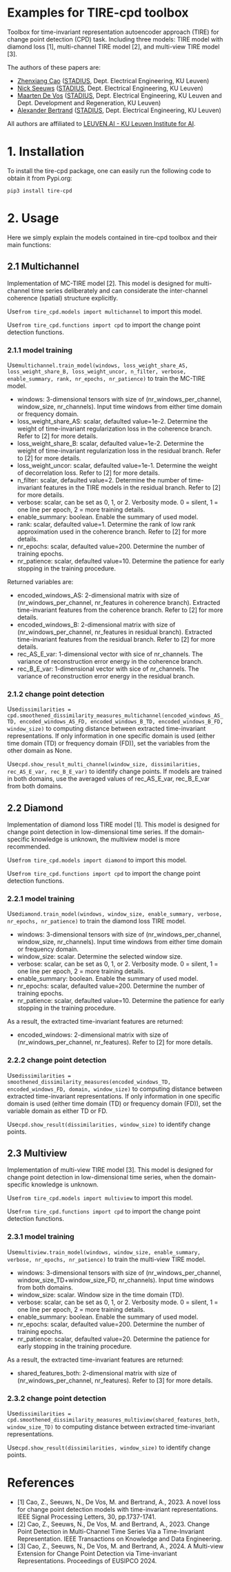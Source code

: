 Examples for TIRE-cpd toolbox 
===============================

Toolbox for time-invariant representation autoencoder approach (TIRE) for change point detection (CPD) task. Including three models: TIRE model with diamond loss [1], multi-channel TIRE model [2], and multi-view TIRE model [3].

The authors of these papers are:

- [Zhenxiang Cao](https://www.esat.kuleuven.be/stadius/person.php?id=2380) ([STADIUS](https://www.esat.kuleuven.be/stadius/), Dept. Electrical Engineering, KU Leuven)
- [Nick Seeuws](https://www.esat.kuleuven.be/stadius/person.php?id=2318) ([STADIUS](https://www.esat.kuleuven.be/stadius/), Dept. Electrical Engineering, KU Leuven)
- [Maarten De Vos](https://www.esat.kuleuven.be/stadius/person.php?id=203) ([STADIUS](https://www.esat.kuleuven.be/stadius/), Dept. Electrical Engineering, KU Leuven and Dept. Development and Regeneration, KU Leuven)
- [Alexander Bertrand](https://www.esat.kuleuven.be/stadius/person.php?id=331) ([STADIUS](https://www.esat.kuleuven.be/stadius/), Dept. Electrical Engineering, KU Leuven)

All authors are affiliated to [LEUVEN.AI - KU Leuven Institute for AI](https://ai.kuleuven.be). 

# 1. Installation
To install the tire-cpd package, one can easily run the following code to obtain it from Pypi.org:
```
pip3 install tire-cpd
```

# 2. Usage
Here we simply explain the models contained in tire-cpd toolbox and their main functions:

## 2.1 Multichannel
Implementation of MC-TIRE model [2]. This model is designed for multi-channel time series deliberately and can considerate the inter-channel coherence (spatial) structure explicitly. 

Use``` from tire_cpd.models import multichannel ``` to import this model.

Use``` from tire_cpd.functions import cpd ``` to import the change point detection functions.

### 2.1.1 model training
Use``` multichannel.train_model(windows, loss_weight_share_AS, loss_weight_share_B, loss_weight_uncor, n_filter, verbose, enable_summary, rank, nr_epochs, nr_patience) ``` to train the MC-TIRE model.

- windows: 3-dimensional tensors with size of (nr_windows_per_channel, window_size, nr_channels). Input time windows from either time domain or frequency domain.
- loss_weight_share_AS: scalar, defaulted value=1e-2. Determine the weight of time-invariant regularization loss in the coherence branch. Refer to [2] for more details.
- loss_weight_share_B: scalar, defaulted value=1e-2. Determine the weight of time-invariant regularization loss in the residual branch. Refer to [2] for more details.
- loss_weight_uncor: scalar, defaulted value=1e-1. Determine the weight of decorrelation loss. Refer to [2] for more details.
- n_filter: scalar, defaulted value=2. Determine the number of time-invariant features in the TIRE models in the residual branch. Refer to [2] for more details.
- verbose: scalar, can be set as 0, 1, or 2. Verbosity mode. 0 = silent, 1 = one line per epoch, 2 = more training details.
- enable_summary: boolean. Enable the summary of used model.
- rank: scalar, defaulted value=1. Determine the rank of low rank approximation used in the coherence branch. Refer to [2] for more details.
- nr_epochs: scalar, defaulted value=200. Determine the number of training epochs.
- nr_patience: scalar, defaulted value=10. Determine the patience for early stopping in the training procedure.

Returned variables are:

- encoded_windows_AS: 2-dimensional matrix with size of (nr_windows_per_channel, nr_features in coherence branch). Extracted time-invariant features from the coherence branch. Refer to [2] for more details.
- encoded_windows_B: 2-dimensional matrix with size of (nr_windows_per_channel, nr_features in residual branch). Extracted time-invariant features from the residual branch. Refer to [2] for more details.
- rec_AS_E_var: 1-dimensional vector with sice of nr_channels. The variance of reconstruction error energy in the coherence branch. 
- rec_B_E_var: 1-dimensional vector with sice of nr_channels. The variance of reconstruction error energy in the residual branch. 

### 2.1.2 change point detection
Use``` dissimilarities = cpd.smoothened_dissimilarity_measures_multichannel(encoded_windows_AS_TD, encoded_windows_AS_FD, encoded_windows_B_TD, encoded_windows_B_FD, window_size) ``` to computing distance between extracted time-invariant representations. If only information in one specific domain is used (either time domain (TD) or frequency domain (FD)), set the variables from the other domain as None.

Use``` cpd.show_result_multi_channel(window_size, dissimilarities, rec_AS_E_var, rec_B_E_var) ``` to identify change points. If models are trained in both domains, use the averaged values of rec_AS_E_var, rec_B_E_var from both domains.

## 2.2 Diamond
Implementation of diamond loss TIRE model [1]. This model is designed for change point detection in low-dimensional time series. If the domain-specific knowledge is unknown, the multiview model is more recommended. 

Use``` from tire_cpd.models import diamond ``` to import this model.

Use``` from tire_cpd.functions import cpd ``` to import the change point detection functions.

### 2.2.1 model training
Use``` diamond.train_model(windows, window_size, enable_summary, verbose, nr_epochs, nr_patience) ``` to train the diamond loss TIRE model.
- windows: 3-dimensional tensors with size of (nr_windows_per_channel, window_size, nr_channels). Input time windows from either time domain or frequency domain.
- window_size: scalar. Determine the selected window size.
- verbose: scalar, can be set as 0, 1, or 2. Verbosity mode. 0 = silent, 1 = one line per epoch, 2 = more training details.
- enable_summary: boolean. Enable the summary of used model.
- nr_epochs: scalar, defaulted value=200. Determine the number of training epochs.
- nr_patience: scalar, defaulted value=10. Determine the patience for early stopping in the training procedure.

As a result, the extracted time-invariant features are returned:

- encoded_windows: 2-dimensional matrix with size of (nr_windows_per_channel, nr_features). Refer to [2] for more details.

### 2.2.2 change point detection
Use``` dissimilarities = smoothened_dissimilarity_measures(encoded_windows_TD, encoded_windows_FD, domain, window_size) ``` to computing distance between extracted time-invariant representations. If only information in one specific domain is used (either time domain (TD) or frequency domain (FD)), set the variable domain as either TD or FD.

Use``` cpd.show_result(dissimilarities, window_size) ``` to identify change points. 

## 2.3 Multiview
Implementation of multi-view TIRE model [3]. This model is designed for change point detection in low-dimensional time series, when the domain-specific knowledge is unknown.

Use``` from tire_cpd.models import multiview ``` to import this model.

Use``` from tire_cpd.functions import cpd ``` to import the change point detection functions.

### 2.3.1 model training
Use``` multiview.train_model(windows, window_size, enable_summary, verbose, nr_epochs, nr_patience) ``` to train the multi-view TIRE model.
- windows: 3-dimensional tensors with size of (nr_windows_per_channel, window_size_TD+window_size_FD, nr_channels). Input time windows from both domains.
- window_size: scalar. Window size in the time domain (TD).
- verbose: scalar, can be set as 0, 1, or 2. Verbosity mode. 0 = silent, 1 = one line per epoch, 2 = more training details.
- enable_summary: boolean. Enable the summary of used model.
- nr_epochs: scalar, defaulted value=200. Determine the number of training epochs.
- nr_patience: scalar, defaulted value=20. Determine the patience for early stopping in the training procedure.

As a result, the extracted time-invariant features are returned:

- shared_features_both: 2-dimensional matrix with size of (nr_windows_per_channel, nr_features). Refer to [3] for more details.

### 2.3.2 change point detection
Use``` dissimilarities = cpd.smoothened_dissimilarity_measures_multiview(shared_features_both, window_size_TD) ``` to computing distance between extracted time-invariant representations.

Use``` cpd.show_result(dissimilarities, window_size) ``` to identify change points. 


# References
- [1] Cao, Z., Seeuws, N., De Vos, M. and Bertrand, A., 2023. A novel loss for change point detection models with time-invariant representations. IEEE Signal Processing Letters, 30, pp.1737-1741.
- [2] Cao, Z., Seeuws, N., De Vos, M. and Bertrand, A., 2023. Change Point Detection in Multi-Channel Time Series Via a Time-Invariant Representation. IEEE Transactions on Knowledge and Data Engineering.
- [3] Cao, Z., Seeuws, N., De Vos, M. and Bertrand, A., 2024. A Multi-view Extension for Change Point Detection via Time-invariant Representations. Proceedings of EUSIPCO 2024.